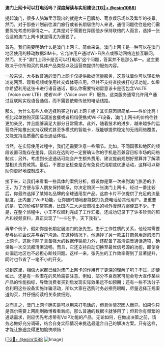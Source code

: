 **澳门上网卡可以打电话吗？深度解读与实用建议[[TG💪+ @esim1088](https://t.me/s/esim1088)]**

提起澳门，很多人脑海里浮现出的就是大三巴牌坊、葡京娱乐场以及繁华的夜景。然而，对于那些计划前往澳门旅行或者长期居住的人来说，通信问题往往是他们需要优先考虑的事情之一。尤其是对于需要在异国他乡保持联络的人而言，选择一张合适的澳门上网卡就显得尤为重要了。

首先，我们需要明确什么是澳门上网卡。简单来说，澳门上网卡是一种可以在澳门地区使用的移动数据SIM卡，它允许用户通过Wi-Fi热点或移动网络连接互联网。然而，关于“澳门上网卡是否可以打电话”这个问题，答案并不是那么单一。这主要取决于你所购买的具体产品类型以及运营商提供的服务内容。

一般来说，大多数普通的澳门上网卡仅提供数据流量服务，这意味着你可以轻松地浏览网页、观看视频或使用社交媒体等应用，但并不支持直接拨打电话功能。如果你希望利用这张卡进行语音通话，那么你需要特别留意该卡是否包含VoLTE（Voice over LTE）或者VoIP（Voice over IP）服务。这类服务通常允许用户通过互联网实现语音通信，而不需要依赖传统的电话线路。

那么，为什么有些人会选择购买这样的上网卡呢？其实原因很简单——性价比高！相比起单独购买国际漫游套餐或者租借便携式Wi-Fi设备，澳门上网卡的价格往往更加亲民，并且能够满足大部分日常需求。此外，随着技术的进步，越来越多的运营商开始推出支持双模式甚至多模式的智能卡，既能够提供稳定的无线网络覆盖，又能支持高质量的语音通话体验。

当然，在实际使用过程中，我们还需要注意一些细节。比如，不同国家和地区的频段设置可能存在差异，因此在选购时一定要确认你的手机是否兼容目标市场的网络制式；另外，考虑到长途通话可能会产生额外费用，建议提前规划好预算并了解清楚相关资费政策。最后，不要忘记检查是否有免费试用期或优惠活动，这样可以帮助你更好地控制成本。

接下来，让我们来看看一些具体的案例分析。假设你是第一次来到澳门旅游的小王，为了方便与家人朋友保持联系，你决定购买一张澳门上网卡。经过一番比较后，你最终选择了某知名品牌的全球通用型产品。这款卡片不仅提供了充足的流量额度，还内置了VoIP功能，让你随时随地都能拨打免费电话给其他用户。更重要的是，它的价格非常实惠，比国内三大运营商推出的境外漫游方案便宜不少。于是，在整个旅程中，小王不仅顺利完成了工作汇报，还成功记录下了许多珍贵的照片和视频资料，真正实现了“一卡在手，天下我有”。

再举个例子，假如你是长期定居澳门的张先生。由于工作性质的关系，他经常需要参与远程会议并与客户沟通。在这种情况下，他选择了另一款主打商务用途的澳门上网卡。这款卡除了具备强大的数据传输能力外，还配备了高清语音通话选项，确保每一次交流都清晰流畅。而且，它还支持自动切换至最优信号源的功能，即使身处偏远地区也不必担心断线问题。这样一来，张先生的工作效率得到了显著提升，同时也节省了一笔不小的开支。

说到这里，相信大家都已经对澳门上网卡的作用有了更深的理解了吧？不过，即便如此，还是有一些潜在的风险需要注意。例如，部分不良商家可能会夸大宣传某些产品的性能指标，导致消费者买到后发现实际效果远不如预期；还有一些不法分子会利用这些设备实施诈骗活动，所以大家在选购时务必擦亮眼睛，尽量选择正规渠道购买，并仔细阅读相关条款细则。

总而言之，澳门上网卡确实是可以用来打电话的，但具体情况因人而异。如果你只是偶尔需要上网刷刷微博看看新闻，那么普通的数据卡就够用了；但若你有频繁的通话需求，则应优先考虑带有VoIP功能的产品。无论如何，在做出决策之前，请务必做好充分调研，结合自身实际情况来挑选最适合自己的解决方案。只有这样，才能让旅途变得更加愉快顺畅！

[[TG💪+ @esim1088](https://t.me/s/esim1088) ![Image](https://i.postimg.cc/4NQfJmqS/Snipaste-2025-05-13-00-14-12.png)]